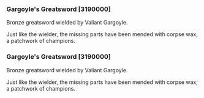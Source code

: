 ### Gargoyle's Greatsword [3190000]

Bronze greatsword wielded by Valiant Gargoyle.

Just like the wielder, the missing parts have been mended with corpse wax; a patchwork of champions.### Gargoyle's Greatsword [3190000]

Bronze greatsword wielded by Valiant Gargoyle.

Just like the wielder, the missing parts have been mended with corpse wax; a patchwork of champions.